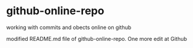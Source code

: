 # github-online-repo
working with commits and obects online on github

modified README.md file of github-online-repo. One more edit at Github
